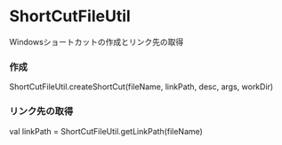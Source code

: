 # ShortCutFileUtil
Windowsショートカットの作成とリンク先の取得

### 作成
ShortCutFileUtil.createShortCut(fileName, linkPath, desc, args, workDir)

### リンク先の取得
val linkPath = ShortCutFileUtil.getLinkPath(fileName)
